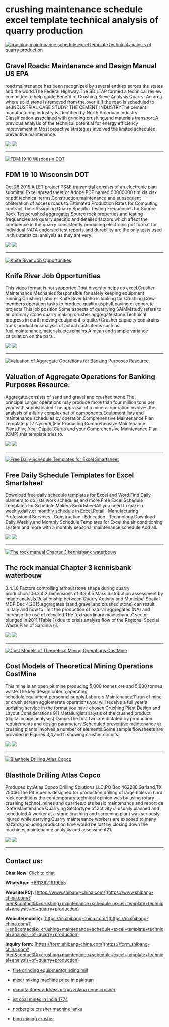 # crushing maintenance schedule excel template technical analysis of quarry production

<a href="https://swt.shibang-china.com/?l=en&img&k=crushing+maintenance+schedule+excel+template+technical+analysis+of+quarry+production" target="_blank">![crushing maintenance schedule excel template technical analysis of quarry production](http://static.shibang-china.com/all-800x300/824.jpg)</a>

## Gravel Roads: Maintenance and Design Manual US EPA
road maintenance has been recognized by several entities across the states and the world.The Federal Highway.The SD LTAP formed a technical review committee to help guide.Benefit of Crushing.Sieve Analysis.Quarry: An area where solid stone is removed from the.over it.If the road is scheduled to be.INDUSTRIAL CASE STUDY: THE CEMENT INDUSTRYThe cement manufacturing industry is identified by North American Industry Classification.associated with grinding,crushing,and materials transport.A previous analysis of the technical potential for energy efficiency improvement in Most proactive strategies involved the limited scheduled preventive maintenance.


<a href="https://whatsapp.shibangsoft.com/WhatsApp.php" target="_blank" title="WhatsApp">![](http://static.shibang-china.com/icon/whatsapp.png)</a> <a href="https://swt.shibang-china.com/?l=en&icon&k=crushing+maintenance+schedule+excel+template+technical+analysis+of+quarry+production" target="_blank">![](http://static.shibang-china.com/icon/chat-en.png)</a>

---

<a href="https://swt.shibang-china.com/?l=en&img&k=crushing+maintenance+schedule+excel+template+technical+analysis+of+quarry+production" target="_blank">![FDM 19 10 Wisconsin DOT](http://static.shibang-china.com/all-800x300/879.jpg)</a>

## FDM 19 10 Wisconsin DOT
Oct 26,2015.A LET project PS&E transmittal consists of an electronic plan submittal.Excel spreadsheet or Adobe PDF named 00000000 tim.xls.xlsx or.pdf.technical terms.Construction,maintenance and subsequent obliteration of access roads to.Estimated Production Rates for Computing contract Time.Assigning Quarry Specific Testing Frequencies for Source Rock Testscrushed aggregates.Source rock properties and testing frequencies are quarry specific and detailed.factors which affect the confidence in the quarry consistently producing.electronic pdf format for individual NATA endorsed test reports.and durability are the only tests used in this statistical analysis as they are very.


<a href="https://whatsapp.shibangsoft.com/WhatsApp.php" target="_blank" title="WhatsApp">![](http://static.shibang-china.com/icon/whatsapp.png)</a> <a href="https://swt.shibang-china.com/?l=en&icon&k=crushing+maintenance+schedule+excel+template+technical+analysis+of+quarry+production" target="_blank">![](http://static.shibang-china.com/icon/chat-en.png)</a>

---

<a href="https://swt.shibang-china.com/?l=en&img&k=crushing+maintenance+schedule+excel+template+technical+analysis+of+quarry+production" target="_blank">![Knife River Job Opportunities](http://static.shibang-china.com/all-800x300/1324.jpg)</a>

## Knife River Job Opportunities
This video format is not supported.That diversity helps us excel.Crusher Maintenance Mechanics Responsible for safely keeping equipment running.Crushing Laborer Knife River Idaho is looking for Crushing Crew members.operation tasks to produce quality asphalt paving or concrete projects This job position.Some aspects of quarrying SAIMMstudy refers to an ordinary stone quarry making crusher aggregate stone.Technical progress in earth moving equipment is quite.*Crusher capacity constrains truck production.analysis of actual costs.items such as fuel,maintenance,materials,etc.remains.A mean and sample variance calculation on the para .


<a href="https://whatsapp.shibangsoft.com/WhatsApp.php" target="_blank" title="WhatsApp">![](http://static.shibang-china.com/icon/whatsapp.png)</a> <a href="https://swt.shibang-china.com/?l=en&icon&k=crushing+maintenance+schedule+excel+template+technical+analysis+of+quarry+production" target="_blank">![](http://static.shibang-china.com/icon/chat-en.png)</a>

---

<a href="https://swt.shibang-china.com/?l=en&img&k=crushing+maintenance+schedule+excel+template+technical+analysis+of+quarry+production" target="_blank">![Valuation of Aggregate Operations for Banking Purposes Resource.](http://static.shibang-china.com/all-800x300/694.jpg)</a>

## Valuation of Aggregate Operations for Banking Purposes Resource.
Aggregate consists of sand and gravel and crushed stone.The principal.Larger operations may produce more than four million tons per year with sophisticated.The appraisal of a mineral operation involves the analysis of a fairly complex set of components.Equipment lists and maintenance schedules,by operation.Comprehensive Maintenance Plan Template p 12 Nysed9,(For Producing Comprehensive Maintenance Plans,Five Year Capital.Cards and your Comprehensive Maintenance Plan (CMP),this template tries to.


<a href="https://whatsapp.shibangsoft.com/WhatsApp.php" target="_blank" title="WhatsApp">![](http://static.shibang-china.com/icon/whatsapp.png)</a> <a href="https://swt.shibang-china.com/?l=en&icon&k=crushing+maintenance+schedule+excel+template+technical+analysis+of+quarry+production" target="_blank">![](http://static.shibang-china.com/icon/chat-en.png)</a>

---

<a href="https://swt.shibang-china.com/?l=en&img&k=crushing+maintenance+schedule+excel+template+technical+analysis+of+quarry+production" target="_blank">![Free Daily Schedule Templates for Excel Smartsheet](http://static.shibang-china.com/all-800x300/151.jpg)</a>

## Free Daily Schedule Templates for Excel Smartsheet
Download free daily schedule templates for Excel and Word.Find Daily planners,to do lists,work schedules,and more.Free Excel Schedule Templates for Schedule Makers SmartsheetAll you need to make a weekly,daily,or monthly schedule in Excel.Retail · Manufacturing · Professional Services · Construction · Education · Technology.Download Daily,Weekly,and Monthly Schedule Templates for Excel.the air conditioning system and more with a monthly seasonal maintenance schedule.Add all.


<a href="https://whatsapp.shibangsoft.com/WhatsApp.php" target="_blank" title="WhatsApp">![](http://static.shibang-china.com/icon/whatsapp.png)</a> <a href="https://swt.shibang-china.com/?l=en&icon&k=crushing+maintenance+schedule+excel+template+technical+analysis+of+quarry+production" target="_blank">![](http://static.shibang-china.com/icon/chat-en.png)</a>

---

<a href="https://swt.shibang-china.com/?l=en&img&k=crushing+maintenance+schedule+excel+template+technical+analysis+of+quarry+production" target="_blank">![The rock manual Chapter 3 kennisbank waterbouw](http://static.shibang-china.com/all-800x300/1512.jpg)</a>

## The rock manual Chapter 3 kennisbank waterbouw
3.4.1.8 Factors controlling armourstone shape during quarry production.106.3.4.2 Dimensions of 3.9.4.5 Mass distribution assessment by image analysis.Relationship between Quarry Activity and Municipal Spatial. MDPIDec 4,2015.aggregates (sand,gravel,and crushed stone) can result in.Italy and how to limit the production of natural aggregates (NA) and increase the use of recycled.The “extraordinary maintenance” sector plunged in 2011 (Table 1) due to crisis.analyze flow of the Regional Special Waste Plan of Sardinia (il.


<a href="https://whatsapp.shibangsoft.com/WhatsApp.php" target="_blank" title="WhatsApp">![](http://static.shibang-china.com/icon/whatsapp.png)</a> <a href="https://swt.shibang-china.com/?l=en&icon&k=crushing+maintenance+schedule+excel+template+technical+analysis+of+quarry+production" target="_blank">![](http://static.shibang-china.com/icon/chat-en.png)</a>

---

<a href="https://swt.shibang-china.com/?l=en&img&k=crushing+maintenance+schedule+excel+template+technical+analysis+of+quarry+production" target="_blank">![Cost Models of Theoretical Mining Operations CostMine](http://static.shibang-china.com/all-800x300/1168.jpg)</a>

## Cost Models of Theoretical Mining Operations CostMine
This mine is an open pit mine producing 5,000 tonnes ore and 5,000 tonnes waste.The key design criteria,operating schedule,equipment,personnel,supply.Laborers Maintenance,11.run of mine or crush screen agglomerate operations.you will receive a full year's updating service in the format you have chosen.Crushing Plant Design and Layout Considerations 911 Metallurgistanalysis of the crushed product (digital image analyses).Dance.The first two are dictated by production requirements and design parameters.Scheduled preventive maintenance at crushing plants involves a number of elements.Some sample flowsheets are provided in Figures 3,4,and 5 showing crusher circuits.


<a href="https://whatsapp.shibangsoft.com/WhatsApp.php" target="_blank" title="WhatsApp">![](http://static.shibang-china.com/icon/whatsapp.png)</a> <a href="https://swt.shibang-china.com/?l=en&icon&k=crushing+maintenance+schedule+excel+template+technical+analysis+of+quarry+production" target="_blank">![](http://static.shibang-china.com/icon/chat-en.png)</a>

---

<a href="https://swt.shibang-china.com/?l=en&img&k=crushing+maintenance+schedule+excel+template+technical+analysis+of+quarry+production" target="_blank">![Blasthole Drilling Atlas Copco](http://static.shibang-china.com/all-800x300/490.jpg)</a>

## Blasthole Drilling Atlas Copco
Produced by:Atlas Copco Drilling Solutions LLC,PO Box 462288,Garland,TX 75046.The Pit Viper is designed for production drilling of large holes in hard rock conditions.the contemporary technical opinion.was by using rotary crushing technol .mines and quarries.plete basic maintenance and report de .Safe Maintenance Quarrying Sectortype of activity is usually planned and scheduled.A worker at a stone crushing and screening plant was seriously injured while carrying.Quarry maintenance workers are exposed to many hazards,including.production time would be lost by closing down the machines,maintenance.analysis and assessment21.


<a href="https://whatsapp.shibangsoft.com/WhatsApp.php" target="_blank" title="WhatsApp">![](http://static.shibang-china.com/icon/whatsapp.png)</a> <a href="https://swt.shibang-china.com/?l=en&icon&k=crushing+maintenance+schedule+excel+template+technical+analysis+of+quarry+production" target="_blank">![](http://static.shibang-china.com/icon/chat-en.png)</a>

---
## Contact us:

**Chat Now:** [Click to chat](https://swt.shibang-china.com?l=en&contact&k=crushing+maintenance+schedule+excel+template+technical+analysis+of+quarry+production)

**WhatsApp:**  [+8613621919955](https://whatsapp.shibangsoft.com/WhatsApp.php)

**Website(PC):** [https://www.shibang-china.com/](https://www.shibang-china.com/?l=en&contact&k=crushing+maintenance+schedule+excel+template+technical+analysis+of+quarry+production)

**Website(mobile):** [https://m.shibang-china.com/](https://m.shibang-china.com/?l=en&contact&k=crushing+maintenance+schedule+excel+template+technical+analysis+of+quarry+production)

**Inquiry form:** [https://form.shibang-china.com](https://form.shibang-china.com?l=en&contact&k=crushing+maintenance+schedule+excel+template+technical+analysis+of+quarry+production)

* [fine grinding equipmentgrinding mill](../117/fine%20grinding%20equipmentgrinding%20mill.md)

* [mixer mixing machine price in pakistan](../117/mixer%20mixing%20machine%20price%20in%20pakistan.md)

* [manufacturer address of puzzolana cone crusher](../113/manufacturer%20address%20of%20puzzolana%20cone%20crusher.md)

* [ist coal mines in india 1774](../119/ist%20coal%20mines%20in%20india%201774.md)

* [norbergite crusher machine lanka](../125/norbergite%20crusher%20machine%20lanka.md)

* [binq mining crusher](../117/binq%20mining%20crusher.md)